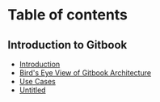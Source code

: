 # Table of contents

## Introduction to Gitbook
* [Introduction](README.md)
* [Bird's Eye View of Gitbook Architecture](introduction-to-gitbook/structure.md)
* [Use Cases](use-cases.md)
* [Untitled](untitled.md)

